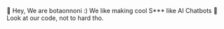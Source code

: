 👋 Hey, We are botaonnoni :)
We like making cool S*** like AI Chatbots 🤖
Look at our code, not to hard tho.
